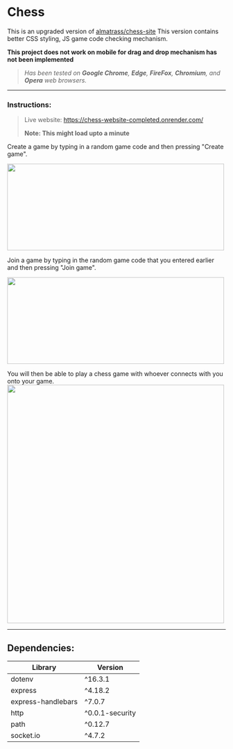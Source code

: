 # Chess
This is an upgraded version of [almatrass/chess-site](https://github.com/almatrass/chess-site)
This version contains better CSS styling, JS game code checking mechanism.

**This project does not work on mobile for drag and drop mechanism has not been implemented**

> *Has been tested on **Google Chrome**, **Edge**, **FireFox**, **Chromium**, and **Opera** web browsers.*

<hr>

### Instructions: 

> Live website: https://chess-website-completed.onrender.com/
> 
> **Note: This might load upto a minute**

Create a game by typing in a random game code and then pressing "Create game".

<img src="https://github.com/marsianjohncarter/Chess/assets/116607327/0efccd5f-902c-4189-a5c6-5e57de7a500c" width="500" height="200">

Join a game by typing in the random game code that you entered earlier and then pressing "Join game".

<img src="https://github.com/marsianjohncarter/Chess/assets/116607327/013506ec-bfeb-4c55-8635-b467e08a94d8" width="500" height="200">


You will then be able to play a chess game with whoever connects with you onto your game.
<img src="https://github.com/marsianjohncarter/Chess/assets/116607327/bd160133-6e9b-4b57-98b3-2b7783ae8bb1" width="500" height="550">
<hr>

## Dependencies:

|      Library      |    Version     |
|-------------------|----------------|
|dotenv             | ^16.3.1        |
|express            | ^4.18.2        |
|express-handlebars | ^7.0.7         |
|http               | ^0.0.1-security|
|path               | ^0.12.7        |
|socket.io          | ^4.7.2         |
